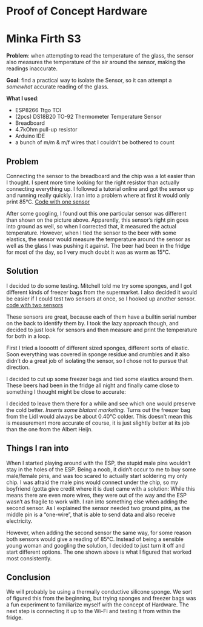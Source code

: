 # Proof of Concept Hardware
# Minka Firth S3

**Problem**: when attempting to read the temperature of the glass, the sensor also measures the temperature of the air around the sensor, making the readings inaccurate.

**Goal**: find a practical way to isolate the Sensor, so it can attempt a *somewhat* accurate reading of the glass.

**What I used**:
* ESP8266 Ttgo TOI
* (2pcs) DS18B20 TO-92 Thermometer Temperature Sensor
* Breadboard
* 4.7kOhm pull-up resistor
* Arduino IDE
* a bunch of m/m & m/f wires that I couldn’t be bothered to count


## Problem

Connecting the sensor to the breadboard and the chip was a lot easier than I thought. I spent more time looking for the right resistor than actually connecting everything up. I followed a tutorial online and got the sensor up and running really quickly.
I ran into a problem where at first it would only print 85°C. [Code with one sensor](https://github.com/LittleMinks/Semester3/blob/main/PoC/Hardware/code/ESP1snsr.ino)

After some googling, I found out this one particular sensor was different than shown on the picture above. Apparently, this sensor’s right pin goes into ground as well, so when I corrected that, it measured the actual temperature. 
However, when I tied the sensor to the beer with some elastics, the sensor would measure the temperature around the sensor as well as the glass I was pushing it against. The beer had been in the fridge for most of the day, so I very much doubt it was as warm as 15°C. 

## Solution

I decided to do some testing. Mitchell told me try some sponges, and I got different kinds of freezer bags from the supermarket. I also decided it would be easier if I could test two sensors at once, so I hooked up another sensor. [code with two sensors](https://github.com/LittleMinks/Semester3/blob/main/PoC/Hardware/code/ESP2snsrs.ino)

These sensors are great, because each of them have a builtin serial number on the back to identify them by. I took the lazy approach though, and decided to just look for sensors and then measure and print the temperature for both in a loop. 
	
First I tried a loooottt of different sized sponges, different sorts of elastic. Soon everything was covered in sponge residue and crumbles and it also didn’t do a great job of isolating the sensor, so I chose not to pursue that direction.

I decided to cut up some freezer bags and tied some elastics around them. These beers had been in the fridge all night and finally came close to something I thought might be close to accurate:

I decided to leave them there for a while and see which one would preserve the cold better. *Inserts some blatant marketing.* Turns out the freezer bag from the Lidl would always be about 0.40°C colder. This doesn’t mean this is measurement more accurate of course, it is just slightly better at its job than the one from the Albert Heijn. 


## Things I ran into

When I started playing around with the ESP, the stupid male pins wouldn’t stay in the holes of the ESP. Being a noob, it didn’t occur to me to buy some male/female pins, and was too scared to actually start soldering my only chip. I was afraid the male pins would connect under the chip, so my boyfriend (gotta give credit where it is due) came with a solution: 
While this means there are even more wires, they were out of the way and the ESP wasn’t as fragile to work with.
I ran into something else when adding the second sensor. As I explained the sensor needed two ground pins, as the middle pin is a “one-wire”, that is able to send data and also receive electricity. 

However, when adding the second sensor the same way, for some reason both sensors would give a reading of 85°C. Instead of being a sensible young woman and googling the solution, I decided to just turn it off and start different options. The one shown above is what I figured that worked most consistently. 

## Conclusion

We will probably be using a thermally conductive silicone sponge. We sort of figured this from the beginning, but trying sponges and freezer bags was a fun experiment to familiarize myself with the concept of Hardware. The next step is connecting it up to the Wi-Fi and testing it from within the fridge. 

	
